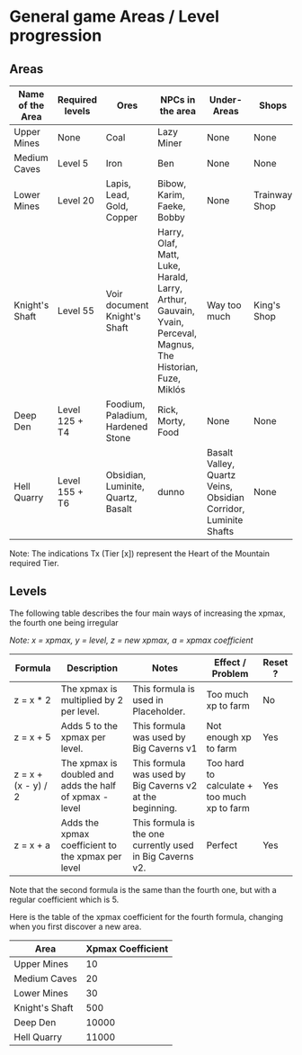 # General game Areas / Level progression 

## Areas

| Name of the Area | Required levels | Ores                  | NPCs in the area     | Under-Areas | Shops | Abbreviation  |
|----------------|----------------|------------------------------------|---------------------|-|-|-|
| Upper Mines    | None          | Coal                               | Lazy Miner          | None | None | UM |
| Medium Caves   | Level 5        | Iron                               | Ben                 | None | None | MC |
| Lower Mines    | Level 20       | Lapis, Lead, Gold, Copper          | Bibow, Karim, Faeke, Bobby | None | Trainway Shop | LM |
| Knight's Shaft | Level 55       | Voir document Knight's Shaft       | Harry, Olaf, Matt, Luke, Harald, Larry, Arthur, Gauvain, Yvain, Perceval, Magnus, The Historian, Fuze, Miklós | Way too much | King's Shop | KS |
| Deep Den       | Level 125 + T4 | Foodium, Paladium, Hardened Stone  | Rick, Morty, Food         | None | None | DD |
| Hell Quarry    | Level 155 + T6 | Obsidian, Luminite, Quartz, Basalt | dunno              | Basalt Valley, Quartz Veins, Obsidian Corridor, Luminite Shafts | None | HQ |

Note: The indications Tx (Tier [x]) represent the Heart of the Mountain required Tier.

## Levels

  The following table describes the four main ways of increasing the xpmax, the fourth one being irregular
  
*Note: x = xpmax, y = level, z = new xpmax, a = xpmax coefficient*

| Formula | Description | Notes | Effect / Problem | Reset ? |
|-|-|-|-|-|
| z = x * 2 | The xpmax is multiplied by 2 per level. | This formula is used in Placeholder. | Too much xp to farm | No |
| z = x + 5 | Adds 5 to the xpmax per level. | This formula was used by Big Caverns v1 | Not enough xp to farm | Yes |
| z = x + (x - y) / 2 | The xpmax is doubled and adds the half of xpmax - level | This formula was used by Big Caverns v2 at the beginning. | Too hard to calculate + too much xp to farm | Yes |
| z = x + a | Adds the xpmax coefficient to the xpmax per level | This formula is the one currently used in Big Caverns v2. | Perfect | Yes |

Note that the second formula is the same than the fourth one, but with a regular coefficient which is 5.

Here is the table of the xpmax coefficient for the fourth formula, changing when you first discover a new area.

| Area | Xpmax Coefficient |
|-|-|
| Upper Mines | 10 |
| Medium Caves | 20 |
| Lower Mines | 30 |
| Knight's Shaft | 500 |
| Deep Den | 10000 |
| Hell Quarry | 11000 |
